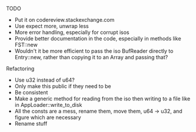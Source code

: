 TODO
* Put it on codereview.stackexchange.com
* Use expect more, unwrap less
* More error handling, especially for corrupt isos
* Provide better documentation in the code, especially in methods like FST::new
* Wouldn't it be more efficient to pass the iso BufReader directly to Entry::new, rather than copying it to an Array and passing that?

Refactoring
* Use u32 instead of u64?
* Only make this public if they need to be
* Be consistent
* Make a generic method for reading from the iso then writing to a file like in AppLoader::write\_to\_disk
* All the consts are a mess, rename them, move them, u64 -> u32, and figure which are necessary
* Rename stuff

